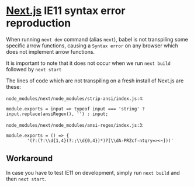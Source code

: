 # [Next.js](https://github.com/zeit/next.js) IE11 syntax error reproduction

When running `next dev` command (alias `next`), babel is not transpiling some specific arrow functions, causing a `Syntax error` on any browser which does not implement arrow functions.

It is important to note that it does not occur when we run `next build` followed by `next start`

The lines of code which are not transpiling on a fresh install of Next.js are these:

`node_modules/next/node_modules/strip-ansi/index.js:4`:
```
module.exports = input => typeof input === 'string' ? input.replace(ansiRegex(), '') : input;
```

`node_modules/next/node_modules/ansi-regex/index.js:3`:
```
module.exports = () => {
		'(?:(?:\\d{1,4}(?:;\\d{0,4})*)?[\\dA-PRZcf-ntqry=><~]))'
```

## Workaround

In case you have to test IE11 on development, simply run `next build` and then `next start`.
